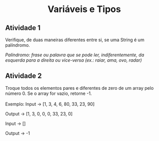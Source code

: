 # <div align="center">Variáveis e Tipos</div>

## Atividade 1
Verifique, de duas maneiras diferentes entre si, se uma String é um palíndromo. 

*Palíndromo: frase ou palavra que se pode ler, indiferentemente, da esquerda para a direita ou vice-versa (ex.: raiar, ama, ovo, radar)*

## Atividade 2
Troque todos os elementos pares e diferentes de zero de um array pelo número 0. Se o array for vazio, retorne -1. <br><br>
Exemplo: Input -> [1, 3, 4, 6, 80, 33, 23, 90]

Output -> [1, 3, 0, 0, 0, 33, 23, 0]

Input -> []

Output -> -1

